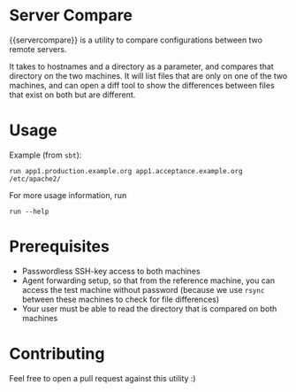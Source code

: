 Server Compare
==============

{{servercompare}} is a utility to compare configurations between two remote servers.

It takes to hostnames and a directory as a parameter, and compares that directory on the two machines. It will list files that are only on one of the two machines, and can open a diff tool to show the differences between files that exist on both but are different.

Usage
=====

Example (from `sbt`):

    run app1.production.example.org app1.acceptance.example.org /etc/apache2/
    
For more usage information, run

    run --help
    
Prerequisites
=============

* Passwordless SSH-key access to both machines
* Agent forwarding setup, so that from the reference machine, you can access the test machine without password (because we use `rsync` between these machines to check for file differences)
* Your user must be able to read the directory that is compared on both machines

Contributing
============

Feel free to open a pull request against this utility :)


